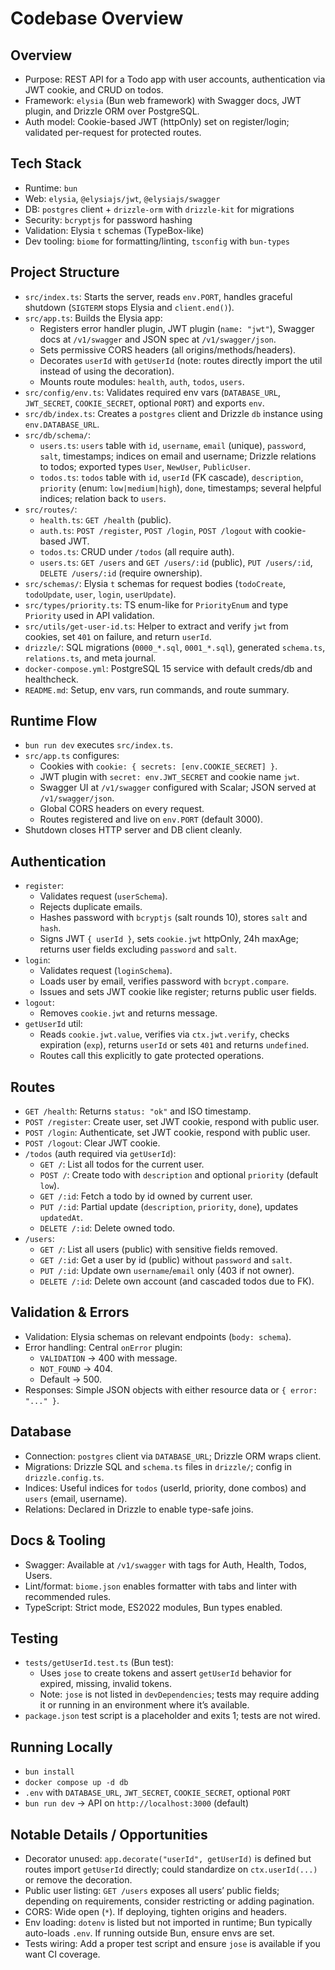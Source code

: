 # Codebase Overview

## Overview
- Purpose: REST API for a Todo app with user accounts, authentication via JWT cookie, and CRUD on todos.
- Framework: `elysia` (Bun web framework) with Swagger docs, JWT plugin, and Drizzle ORM over PostgreSQL.
- Auth model: Cookie-based JWT (httpOnly) set on register/login; validated per-request for protected routes.

## Tech Stack
- Runtime: `bun`
- Web: `elysia`, `@elysiajs/jwt`, `@elysiajs/swagger`
- DB: `postgres` client + `drizzle-orm` with `drizzle-kit` for migrations
- Security: `bcryptjs` for password hashing
- Validation: Elysia `t` schemas (TypeBox-like)
- Dev tooling: `biome` for formatting/linting, `tsconfig` with `bun-types`

## Project Structure
- `src/index.ts`: Starts the server, reads `env.PORT`, handles graceful shutdown (`SIGTERM` stops Elysia and `client.end()`).
- `src/app.ts`: Builds the Elysia app:
  - Registers error handler plugin, JWT plugin (`name: "jwt"`), Swagger docs at `/v1/swagger` and JSON spec at `/v1/swagger/json`.
  - Sets permissive CORS headers (all origins/methods/headers).
  - Decorates `userId` with `getUserId` (note: routes directly import the util instead of using the decoration).
  - Mounts route modules: `health`, `auth`, `todos`, `users`.
- `src/config/env.ts`: Validates required env vars (`DATABASE_URL`, `JWT_SECRET`, `COOKIE_SECRET`, optional `PORT`) and exports `env`.
- `src/db/index.ts`: Creates a `postgres` client and Drizzle `db` instance using `env.DATABASE_URL`.
- `src/db/schema/`:
  - `users.ts`: `users` table with `id`, `username`, `email` (unique), `password`, `salt`, timestamps; indices on email and username; Drizzle relations to todos; exported types `User`, `NewUser`, `PublicUser`.
  - `todos.ts`: `todos` table with `id`, `userId` (FK cascade), `description`, `priority` (enum: `low|medium|high`), `done`, timestamps; several helpful indices; relation back to `users`.
- `src/routes/`:
  - `health.ts`: `GET /health` (public).
  - `auth.ts`: `POST /register`, `POST /login`, `POST /logout` with cookie-based JWT.
  - `todos.ts`: CRUD under `/todos` (all require auth).
  - `users.ts`: `GET /users` and `GET /users/:id` (public), `PUT /users/:id`, `DELETE /users/:id` (require ownership).
- `src/schemas/`: Elysia `t` schemas for request bodies (`todoCreate`, `todoUpdate`, `user`, `login`, `userUpdate`).
- `src/types/priority.ts`: TS enum-like for `PriorityEnum` and type `Priority` used in API validation.
- `src/utils/get-user-id.ts`: Helper to extract and verify `jwt` from cookies, set `401` on failure, and return `userId`.
- `drizzle/`: SQL migrations (`0000_*.sql`, `0001_*.sql`), generated `schema.ts`, `relations.ts`, and meta journal.
- `docker-compose.yml`: PostgreSQL 15 service with default creds/db and healthcheck.
- `README.md`: Setup, env vars, run commands, and route summary.

## Runtime Flow
- `bun run dev` executes `src/index.ts`.
- `src/app.ts` configures:
  - Cookies with `cookie: { secrets: [env.COOKIE_SECRET] }`.
  - JWT plugin with `secret: env.JWT_SECRET` and cookie name `jwt`.
  - Swagger UI at `/v1/swagger` configured with Scalar; JSON served at `/v1/swagger/json`.
  - Global CORS headers on every request.
  - Routes registered and live on `env.PORT` (default 3000).
- Shutdown closes HTTP server and DB client cleanly.

## Authentication
- `register`:
  - Validates request (`userSchema`).
  - Rejects duplicate emails.
  - Hashes password with `bcryptjs` (salt rounds 10), stores `salt` and `hash`.
  - Signs JWT `{ userId }`, sets `cookie.jwt` httpOnly, 24h maxAge; returns user fields excluding `password` and `salt`.
- `login`:
  - Validates request (`loginSchema`).
  - Loads user by email, verifies password with `bcrypt.compare`.
  - Issues and sets JWT cookie like register; returns public user fields.
- `logout`:
  - Removes `cookie.jwt` and returns message.
- `getUserId` util:
  - Reads `cookie.jwt.value`, verifies via `ctx.jwt.verify`, checks expiration (`exp`), returns `userId` or sets `401` and returns `undefined`.
  - Routes call this explicitly to gate protected operations.

## Routes
- `GET /health`: Returns `status: "ok"` and ISO timestamp.
- `POST /register`: Create user, set JWT cookie, respond with public user.
- `POST /login`: Authenticate, set JWT cookie, respond with public user.
- `POST /logout`: Clear JWT cookie.
- `/todos` (auth required via `getUserId`):
  - `GET /`: List all todos for the current user.
  - `POST /`: Create todo with `description` and optional `priority` (default `low`).
  - `GET /:id`: Fetch a todo by id owned by current user.
  - `PUT /:id`: Partial update (`description`, `priority`, `done`), updates `updatedAt`.
  - `DELETE /:id`: Delete owned todo.
- `/users`:
  - `GET /`: List all users (public) with sensitive fields removed.
  - `GET /:id`: Get a user by id (public) without `password` and `salt`.
  - `PUT /:id`: Update own `username`/`email` only (403 if not owner).
  - `DELETE /:id`: Delete own account (and cascaded todos due to FK).

## Validation & Errors
- Validation: Elysia schemas on relevant endpoints (`body: schema`).
- Error handling: Central `onError` plugin:
  - `VALIDATION` → 400 with message.
  - `NOT_FOUND` → 404.
  - Default → 500.
- Responses: Simple JSON objects with either resource data or `{ error: "..." }`.

## Database
- Connection: `postgres` client via `DATABASE_URL`; Drizzle ORM wraps client.
- Migrations: Drizzle SQL and `schema.ts` files in `drizzle/`; config in `drizzle.config.ts`.
- Indices: Useful indices for `todos` (userId, priority, done combos) and `users` (email, username).
- Relations: Declared in Drizzle to enable type-safe joins.

## Docs & Tooling
- Swagger: Available at `/v1/swagger` with tags for Auth, Health, Todos, Users.
- Lint/format: `biome.json` enables formatter with tabs and linter with recommended rules.
- TypeScript: Strict mode, ES2022 modules, Bun types enabled.

## Testing
- `tests/getUserId.test.ts` (Bun test):
  - Uses `jose` to create tokens and assert `getUserId` behavior for expired, missing, invalid tokens.
  - Note: `jose` is not listed in `devDependencies`; tests may require adding it or running in an environment where it’s available.
- `package.json` test script is a placeholder and exits 1; tests are not wired.

## Running Locally
- `bun install`
- `docker compose up -d db`
- `.env` with `DATABASE_URL`, `JWT_SECRET`, `COOKIE_SECRET`, optional `PORT`
- `bun run dev` → API on `http://localhost:3000` (default)

## Notable Details / Opportunities
- Decorator unused: `app.decorate("userId", getUserId)` is defined but routes import `getUserId` directly; could standardize on `ctx.userId(...)` or remove the decoration.
- Public user listing: `GET /users` exposes all users’ public fields; depending on requirements, consider restricting or adding pagination.
- CORS: Wide open (`*`). If deploying, tighten origins and headers.
- Env loading: `dotenv` is listed but not imported in runtime; Bun typically auto-loads `.env`. If running outside Bun, ensure envs are set.
- Tests wiring: Add a proper test script and ensure `jose` is available if you want CI coverage.

